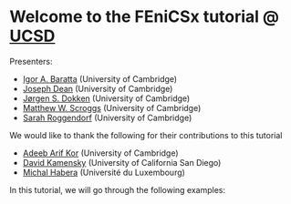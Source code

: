 # Welcome to the FEniCSx tutorial @ [UCSD](https://fenicsproject.org/fenics-2022/)

Presenters: 
- [Igor A. Baratta](https://github.com/IgorBaratta) (University of Cambridge)
- [Joseph Dean](https://github.com/jpdean/) (University of Cambridge)
- [Jørgen S. Dokken](https://github.com/jorgensd) (University of Cambridge)
- [Matthew W. Scroggs](https://github.com/mscroggs) (University of Cambridge)
- [Sarah Roggendorf](https://github.com/SarahRo/) (University of Cambridge)

We would like to thank the following for their contributions to this tutorial
- [Adeeb Arif Kor](https://github.com/adeebkor) (University of Cambridge)
- [David Kamensky](https://github.com/david-kamensky) (University of California San Diego)
- [Michal Habera](https://github.com/michalhabera/) (Université du Luxembourg)

In this tutorial, we will go through the following examples:
```{tableofcontents}
```
